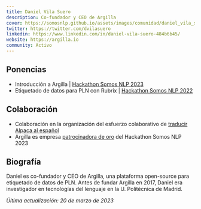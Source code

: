 ```yaml
---
title: Daniel Vila Suero
description: Co-fundador y CEO de Argilla
cover: https://somosnlp.github.io/assets/images/comunidad/daniel_vila_suero.jpg
twitter: https://twitter.com/dvilasuero
linkedin: https://www.linkedin.com/in/daniel-vila-suero-484b6b45/
website: https://argilla.io
community: Activo
---
```


## Ponencias

- Introducción a Argilla | [Hackathon Somos NLP 2023](https://somosnlp.org/hackathon)
- Etiquetado de datos para PLN con Rubrix | [Hackathon Somos NLP 2022](https://somosnlp.org/blog/hackathon-2022)

## Colaboración

- Colaboración en la organización del esfuerzo colaborativo de [traducir Alpaca al español](https://huggingface.co/datasets/somosnlp/somos-clean-alpaca-es)
- Argilla es empresa [patrocinadora de oro](https://somosnlp.org/blog/anuncio-patrocinios) del Hackathon Somos NLP 2023

## Biografía

Daniel es co-fundador y CEO de Argilla, una plataforma open-source para etiquetado de datos de PLN. Antes de fundar Argilla en 2017, Daniel era investigador en tecnologías del lenguaje en la U. Politécnica de Madrid.

*Última actualización: 20 de marzo de 2023*
